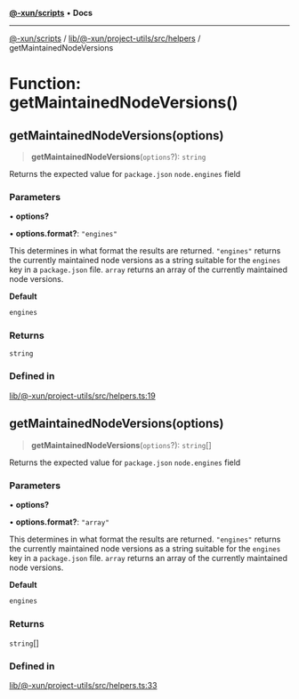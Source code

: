 [**@-xun/scripts**](../../../../../../README.md) • **Docs**

***

[@-xun/scripts](../../../../../../README.md) / [lib/@-xun/project-utils/src/helpers](../README.md) / getMaintainedNodeVersions

# Function: getMaintainedNodeVersions()

## getMaintainedNodeVersions(options)

> **getMaintainedNodeVersions**(`options`?): `string`

Returns the expected value for `package.json` `node.engines` field

### Parameters

• **options?**

• **options.format?**: `"engines"`

This determines in what format the results are returned. `"engines"`
returns the currently maintained node versions as a string suitable for the
`engines` key in a `package.json` file. `array` returns an array of the
currently maintained node versions.

**Default**

```ts
engines
```

### Returns

`string`

### Defined in

[lib/@-xun/project-utils/src/helpers.ts:19](https://github.com/Xunnamius/xscripts/blob/154567d6fca3f6cf244137e710b029af872e1d9e/lib/@-xun/project-utils/src/helpers.ts#L19)

## getMaintainedNodeVersions(options)

> **getMaintainedNodeVersions**(`options`?): `string`[]

Returns the expected value for `package.json` `node.engines` field

### Parameters

• **options?**

• **options.format?**: `"array"`

This determines in what format the results are returned. `"engines"`
returns the currently maintained node versions as a string suitable for the
`engines` key in a `package.json` file. `array` returns an array of the
currently maintained node versions.

**Default**

```ts
engines
```

### Returns

`string`[]

### Defined in

[lib/@-xun/project-utils/src/helpers.ts:33](https://github.com/Xunnamius/xscripts/blob/154567d6fca3f6cf244137e710b029af872e1d9e/lib/@-xun/project-utils/src/helpers.ts#L33)
